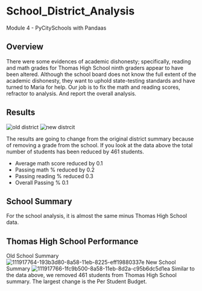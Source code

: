 # School_District_Analysis
Module 4 - PyCitySchools with Pandaas
## Overview
There were some evidences of academic dishonesty; specifically, reading and math grades for Thomas High School ninth graders appear to have been altered. Although the school board does not know the full extent of the academic dishonesty, they want to uphold state-testing standards and have turned to Maria for help. Our job is to fix the math and reading scores, refractor to analysis. And report the overall analysis.
## Results
![old district](https://user-images.githubusercontent.com/89805399/142556787-75527081-ccb4-46ff-a459-992b98cf9831.png)
![new distrcit](https://user-images.githubusercontent.com/89805399/142556796-7b0fc827-699e-4807-95ed-5c5daed56394.png)


The results are going to change from the original district summary because of removing a grade from the school. If you look at the data above the total number of students has been reduced by 461 students.
 - Average math score reduced by 0.1
 - Passing math % reduced by 0.2
 - Passing reading % reduced 0.3
 - Overall Passing % 0.1

## School Summary
For the school analysis, it is almost the same minus Thomas High School data.

## Thomas High School Performance
Old School Summary
![111917764-193b3d80-8a58-11eb-8225-eff19880337e](https://user-images.githubusercontent.com/89805399/142771919-79342413-8ef9-4183-89e2-d9edb66a34a1.png)
New School Summary
![111917766-1fc9b500-8a58-11eb-8d2a-c95b6dc5d1ea](https://user-images.githubusercontent.com/89805399/142771925-24e20209-852e-4d67-8233-b0b0e5c74d25.png)
Similar to the data above, we removed 461 students from Thomas High School summary. The largest change is the Per Student Budget.
